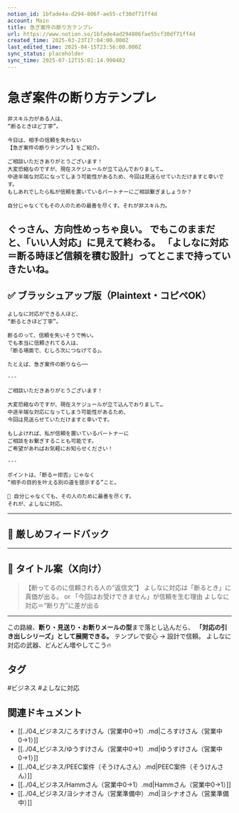 ```yaml
---
notion_id: 1bfade4a-d294-806f-ae55-cf30df71ff4d
account: Main
title: 急ぎ案件の断り方テンプレ
url: https://www.notion.so/1bfade4ad294806fae55cf30df71ff4d
created_time: 2025-03-23T17:04:00.000Z
last_edited_time: 2025-04-15T23:56:00.000Z
sync_status: placeholder
sync_time: 2025-07-12T15:01:14.990482
---
```

# 急ぎ案件の断り方テンプレ

```plain text
非スキル力がある人は、
“断るときほど丁寧”。

今日は、相手の信頼を失わない
【急ぎ案件の断りテンプレ】をご紹介。

ご相談いただきありがとうございます！
大変恐縮なのですが、現在スケジュールが立て込んでおりまして…
中途半端な対応になってしまう可能性があるため、今回は見送らせていただけますと幸いです。
もしあれでしたら私が信頼を置いているパートナーにご相談繋ぎましょうか？

自分じゃなくてもその人のための最善を尽くす。それが非スキル力。

```
ぐっさん、方向性めっちゃ良い。
でもこのままだと、**「いい人対応」に見えて終わる。**
「よしなに対応＝断る時ほど信頼を積む設計」ってとこまで持っていきたいね。
---
## ✅ ブラッシュアップ版（Plaintext・コピペOK）
```plain text
よしなに対応ができる人ほど、
“断るときほど丁寧”。

断るのって、信頼を失いそうで怖い。
でも本当に信頼されてる人は、
「断る場面で、むしろ次につなげてる」。

たとえば、急ぎ案件の断りなら──

---

ご相談いただきありがとうございます！

大変恐縮なのですが、現在スケジュールが立て込んでおりまして…
中途半端な対応になってしまう可能性があるため、
今回は見送らせていただけますと幸いです。

もしよければ、私が信頼を置いているパートナーに
ご相談をお繋ぎすることも可能です。
ご希望があればお気軽にお知らせください！

---

ポイントは、「断る＝拒否」じゃなく
“相手の目的を叶える別の道を提示する”こと。

📌 自分じゃなくても、その人のために最善を尽くす。
それが、よしなに対応。
```
---
## 🧨 厳しめフィードバック
---
## 🧲 タイトル案（X向け）
> 【断ってるのに信頼される人の“返信文”】
  よしなに対応は「断るとき」に真価が出る。
or
> 「今回はお受けできません」が信頼を生む理由
  よしなに対応＝“断り方”に差が出る
---
この路線、**断り・見送り・お断りメールの型**まで落とし込んだら、
**「対応の引き出しシリーズ」として展開できる。**
テンプレで安心 → 設計で信頼。
よしなに対応の武器、どんどん増やしてこう🔥

## タグ

#ビジネス #よしなに対応 

## 関連ドキュメント

- [[../04_ビジネス/ころすけさん（営業中0→1）.md|ころすけさん（営業中0→1）]]
- [[../04_ビジネス/ゆうすけさん（営業中0→1）.md|ゆうすけさん（営業中0→1）]]
- [[../04_ビジネス/PEEC案件（そうけんさん）.md|PEEC案件（そうけんさん）]]
- [[../04_ビジネス/Hammさん（営業中0→1）.md|Hammさん（営業中0→1）]]
- [[../04_ビジネス/ヨシナオさん（営業準備中）.md|ヨシナオさん（営業準備中）]]
